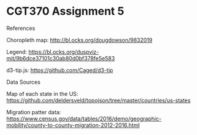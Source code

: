 # CGT370 Assignment 5
References

Choropleth map: http://bl.ocks.org/dougdowson/9832019

Legend: https://bl.ocks.org/duspviz-mit/9b6dce37101c30ab80d0bf378fe5e583

d3-tip.js: https://github.com/Caged/d3-tip

Data Sources

Map of each state in the US: https://github.com/deldersveld/topojson/tree/master/countries/us-states

Migration patter data: https://www.census.gov/data/tables/2016/demo/geographic-mobility/county-to-county-migration-2012-2016.html

